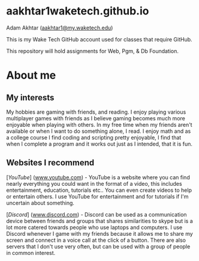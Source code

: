# aakhtar1waketech.github.io

Adam Akhtar (aakhtar1@my.waketech.edu)

This is my Wake Tech GitHub account used for classes that require GitHub.

This repository will hold assignments for Web, Pgm, & Db Foundation. 

# **About me**

## My interests

My hobbies are gaming with friends, and reading. I enjoy playing various multiplayer games with friends as I believe gaming becomes much more enjoyable when playing with others. In my free time when my friends aren't available or when I want to do something alone, I read. I enjoy math and as a college course I find coding and scripting pretty enjoyable, I find that when I complete a program and it works out just as I intended, that it is fun.

## Websites I recommend

[_YouTube_] (www.youtube.com) - YouTube is a website where you can find nearly everything you could want in the format of a video, this includes entertainment, education, tutorials etc.. You can even create videos to help or entertain others. I use YouTube for entertainment and for tutorials if I'm uncertain about something.

[_Discord_] (www.discord.com) - Discord can be used as a communication device between friends and groups that shares similarities to skype but is a lot more catered towards people who use laptops and computers. I use Discord whenever I game with my friends because it allows me to share my screen and connect in a voice call at the click of a button. There are also servers that I don't use very often, but can be used with a group of people in common interest.